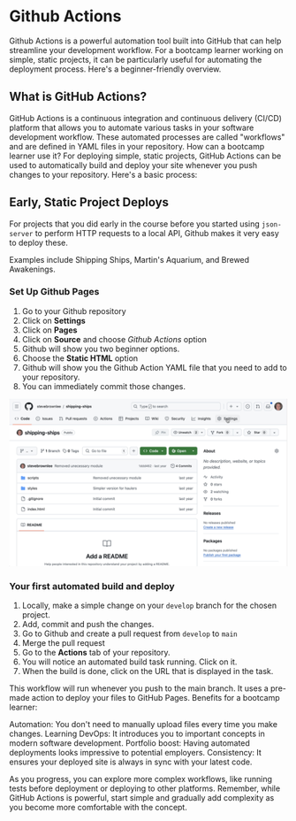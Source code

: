 # Github Actions

Github Actions is a powerful automation tool built into GitHub that can help streamline your development workflow. For a bootcamp learner working on simple, static projects, it can be particularly useful for automating the deployment process. Here's a beginner-friendly overview.

## What is GitHub Actions?

GitHub Actions is a continuous integration and continuous delivery (CI/CD) platform that allows you to automate various tasks in your software development workflow. These automated processes are called "workflows" and are defined in YAML files in your repository.
How can a bootcamp learner use it?
For deploying simple, static projects, GitHub Actions can be used to automatically build and deploy your site whenever you push changes to your repository. Here's a basic process:

## Early, Static Project Deploys

For projects that you did early in the course before you started using `json-server` to perform HTTP requests to a local API, Github makes it very easy to deploy these.

Examples include Shipping Ships, Martin's Aquarium, and Brewed Awakenings.

### Set Up Github Pages

1. Go to your Github repository
2. Click on **Settings**
3. Click on **Pages**
4. Click on **Source** and choose _Github Actions_ option
5. Github will show you two beginner options.
6. Choose the **Static HTML** option
7. Github will show you the Github Action YAML file that you need to add to your repository.
8. You can immediately commit those changes.

![](./images/github-actions-simple-site-setup.gif)

### Your first automated build and deploy

1. Locally, make a simple change on your `develop` branch for the chosen project.
2. Add, commit and push the changes.
3. Go to Github and create a pull request from `develop` to `main`
4. Merge the pull request
5. Go to the **Actions** tab of your repository.
6. You will notice an automated build task running. Click on it.
7. When the build is done, click on the URL that is displayed in the task.


This workflow will run whenever you push to the main branch. It uses a pre-made action to deploy your files to GitHub Pages.
Benefits for a bootcamp learner:

Automation: You don't need to manually upload files every time you make changes.
Learning DevOps: It introduces you to important concepts in modern software development.
Portfolio boost: Having automated deployments looks impressive to potential employers.
Consistency: It ensures your deployed site is always in sync with your latest code.

As you progress, you can explore more complex workflows, like running tests before deployment or deploying to other platforms.
Remember, while GitHub Actions is powerful, start simple and gradually add complexity as you become more comfortable with the concept.